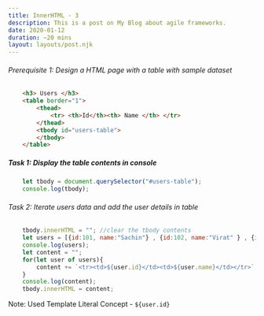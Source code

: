 ```yaml
---
title: InnerHTML - 3
description: This is a post on My Blog about agile frameworks.
date: 2020-01-12
duration: ~20 mins
layout: layouts/post.njk
---
```


###### Prerequisite 1: Design a HTML page with a table with sample dataset

```html
    <h3> Users </h3>
    <table border="1">
        <thead>
            <tr> <th>Id</th><th> Name </th> </tr>
        </thead>
        <tbody id="users-table">
        </tbody>
    </table>
```


##### Task 1: Display the table contents in console

```js
    let tbody = document.querySelector("#users-table");
    console.log(tbody); 
```

###### Task 2: Iterate users data and add the user details in table

```js
    tbody.innerHTML = ""; //clear the tbody contents
    let users = [{id:101, name:"Sachin"} , {id:102, name:"Virat" } , {id: 103, name:"Dhoni"}];
    console.log(users);
    let content = "";
    for(let user of users){
        content += `<tr><td>${user.id}</td><td>${user.name}</td></tr>`;
    }
    console.log(content);
    tbody.innerHTML = content;
```
Note: Used Template Literal Concept - `${user.id}`

